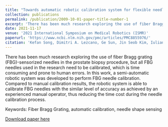 ```yaml
---
title: "Towards automatic robotic calibration system for flexible needles with FBG sensors"
collection: publications
permalink: /publication/2009-10-01-paper-title-number-1
excerpt: 'There has been much research exploring the use of fiber Bragg grating (FBG)-sensorized needles in the prostate biopsy procedure, but all FBG needles used in the research need to be calibrated, which is time consuming and prone to human errors. In this work, a semi-automatic robotic system was developed to perform FBG needle calibration. Compared to manual calibration results, the robotic system is able to calibrate FBG needles with the similar level of accuracy as achieved by an experienced manual operator, thus reducing the time cost during the needle calibration process.'
date: 2021-11-17
venue: '2021 International Symposium on Medical Robotics (ISMR)'
paperurl: 'https://www.ncbi.nlm.nih.gov/pmc/articles/PMC8855976/'
citation: 'Kefan Song, Dimitri A. Lezcano, Ge Sun, Jin Seob Kim, Iulian I. Iordachita (2021). &quot;Towards automatic robotic calibration system for flexible needles with FBG sensors.&quot; <i>2021 International Symposium on Medical Robotics (ISMR)</i>. p. 1-7.'
---
```

There has been much research exploring the use of fiber Bragg grating (FBG)-sensorized needles in the prostate biopsy procedure, but all FBG needles used in the research need to be calibrated, which is time consuming and prone to human errors. In this work, a semi-automatic robotic system was developed to perform FBG needle calibration. Compared to manual calibration results, the robotic system is able to calibrate FBG needles with the similar level of accuracy as achieved by an experienced manual operator, thus reducing the time cost during the needle calibration process.

Keywords: Fiber Bragg Grating, automatic calibration, needle shape sensing

[Download paper here](https://www.ncbi.nlm.nih.gov/pmc/articles/PMC8855976/pdf/nihms-1777037.pdf)

<!-- Recommended citation: Your Name, You. (2009). "Paper Title Number 1." <i>Journal 1</i>. 1(1). -->
